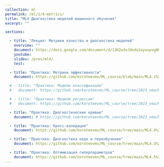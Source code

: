 ```yaml
---
collection: ml
permalink: /ml/1/4-metrics/
title: "ML4 Диагностика моделей машинного обучения"
excerpt: ""

sections:

  - title: "Лекция: Метрики качества и диагностика моделей" 
    overview: ""
    document: https://docs.google.com/document/d/13K2w3oJdoda1ayaxpvgNL2oI_hhSTAlmlQgkqcrx6qU/edit?usp=sharing
    youtube:
    slides: /pres/ml4/
    test:

  - title: "Практика: Метрики эффективности" 
    document: https://github.com/koroteevmv/ML_course/blob/main/ML4.1%20metrics/README.md

  # - title: "Практика: Модели классификации" 
  #   document: https://github.com/koroteevmv/ML_course/tree/2023_new/ML3.1%20classification

  # - title: "Практика: Модели регрессии" 
  #   document: https://github.com/koroteevmv/ML_course/tree/2023_new/ML3.3%20regression

  - title: "Практика: Диагностические кривые" 
    document: # https://github.com/koroteevmv/ML_course/tree/2023_new/ML4.3%20diagnostics

  - title: "Практика: Кросс-валидация" 
    document: https://github.com/koroteevmv/ML_course/tree/main/ML4.4%20cross-validation

  - title: "Практика: Диагностика недо и переобучения" 
    document: https://github.com/koroteevmv/ML_course/tree/main/ML4.3%20diagnostics

  - title: "Практика: Оптимизация гиперпараметров" 
    document: https://github.com/koroteevmv/ML_course/tree/main/ML4.5%20hyperparameters
---
```

